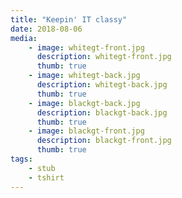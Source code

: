```yaml
---
title: "Keepin' IT classy"
date: 2018-08-06
media:
    - image: whitegt-front.jpg
      description: whitegt-front.jpg
      thumb: true
    - image: whitegt-back.jpg
      description: whitegt-back.jpg
      thumb: true
    - image: blackgt-back.jpg
      description: blackgt-back.jpg
      thumb: true
    - image: blackgt-front.jpg
      description: blackgt-front.jpg
      thumb: true
tags:
    - stub
    - tshirt
---
```

